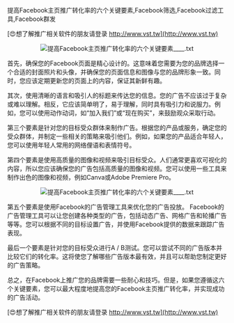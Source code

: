 提高Facebook主页推广转化率的六个关键要素,Facebook筛选,Facebook过滤工具,Facebook群发

[😍想了解推广相关软件的朋友请登录 http://www.vst.tw](http://www.vst.tw)

 <center><img src="https://vst.tw/MP4/tuiguang/png/0.png" alt="提高Facebook主页推广转化率的六个关键要素____.txt"></center>

首先，确保您的Facebook页面是精心设计的。这意味着您需要为您的品牌选择一个合适的封面照片和头像，并确保您的页面信息和图像与您的品牌形象一致。同时，您应该定期更新您的页面上的内容，保证其新鲜有趣。

其次，使用清晰的语言和吸引人的标题来传达您的信息。您的广告不应该过于复杂或难以理解。相反，它应该简单明了，易于理解，同时具有吸引力和说服力。例如，您可以使用动作动词，如“加入我们”或“现在购买”，来鼓励观众采取行动。

第三个要素是针对您的目标受众群体来制作广告。根据您的产品或服务，确定您的受众群体，并制定一些相关的策略来吸引他们。例如，如果您的产品适合年轻人，您可以使用年轻人常用的网络俚语和表情符号。

第四个要素是使用高质量的图像和视频来吸引目标受众。人们通常更喜欢可视化的内容，所以您应该确保您的广告包括高质量的图像和视频。您可以使用一些工具来制作出色的图像和视频，例如Canva或Adobe Premiere Pro。

 <center><img src="https://vst.tw/MP4/tuiguang/png/6.png" alt="提高Facebook主页推广转化率的六个关键要素____.txt"></center>

第五个要素是使用Facebook的广告管理工具来优化您的广告投放。 Facebook的广告管理工具可以让您创建各种类型的广告，包括动态广告、网格广告和轮播广告等等。您可以根据不同的目标设置广告，并使用Facebook提供的数据来跟踪广告表现。

最后一个要素是针对您的目标受众进行A / B测试。您可以尝试不同的广告版本并比较它们的转化率。这将使您了解哪些广告版本最有效，并且可以帮助您制定更好的广告策略。

总之，在Facebook上推广您的品牌需要一些耐心和技巧。但是，如果您遵循这六个关键要素，您可以最大程度地提高您的Facebook主页推广转化率，并实现成功的广告活动。

[😍想了解推广相关软件的朋友请登录 http://www.vst.tw](http://www.vst.tw)



